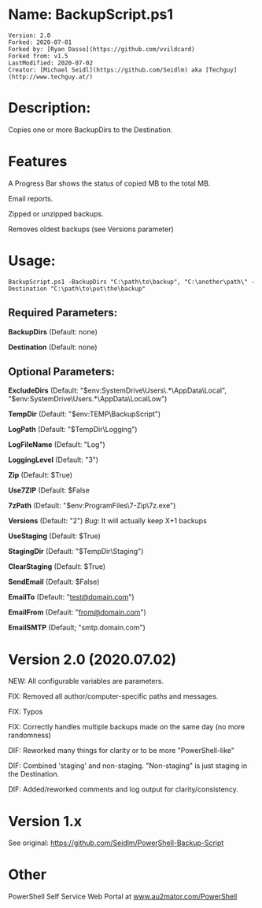# Name: BackupScript.ps1
    Version: 2.0
    Forked: 2020-07-01
    Forked by: [Ryan Dasso](https://github.com/vvildcard)
    Forked from: v1.5
    LastModified: 2020-07-02
    Creator: [Michael Seidl](https://github.com/Seidlm) aka [Techguy](http://www.techguy.at/)

# Description: 
Copies one or more BackupDirs to the Destination.

# Features
A Progress Bar shows the status of copied MB to the total MB.

Email reports. 

Zipped or unzipped backups. 

Removes oldest backups (see Versions parameter)

# Usage:
    BackupScript.ps1 -BackupDirs "C:\path\to\backup", "C:\another\path\" -Destination "C:\path\to\put\the\backup"
## Required Parameters: 
**BackupDirs** (Default: none)

**Destination** (Default: none)

## Optional Parameters: 
**ExcludeDirs** (Default: "$env:SystemDrive\Users\.*\AppData\Local", "$env:SystemDrive\Users\.*\AppData\LocalLow")

**TempDir** (Default: "$env:TEMP\BackupScript")

**LogPath** (Default: "$TempDir\Logging")

**LogFileName** (Default: "Log")

**LoggingLevel** (Default: "3")

**Zip** (Default: $True)

**Use7ZIP** (Default: $False

**7zPath** (Default: "$env:ProgramFiles\7-Zip\7z.exe")

**Versions** (Default: "2") *Bug*: It will actually keep X+1 backups

**UseStaging** (Default: $True)

**StagingDir** (Default: "$TempDir\Staging")

**ClearStaging** (Default: $True)

**SendEmail** (Default: $False)

**EmailTo** (Default: "test@domain.com")

**EmailFrom** (Default: "from@domain.com")

**EmailSMTP** (Default; "smtp.domain.com")

# Version 2.0 (2020.07.02)
NEW: All configurable variables are parameters. 

FIX: Removed all author/computer-specific paths and messages. 

FIX: Typos

FIX: Correctly handles multiple backups made on the same day (no more randomness)

DIF: Reworked many things for clarity or to be more "PowerShell-like"

DIF: Combined 'staging' and non-staging. "Non-staging" is just staging in the Destination. 

DIF: Added/reworked comments and log output for clarity/consistency. 

# Version 1.x
See original: https://github.com/Seidlm/PowerShell-Backup-Script

# Other
PowerShell Self Service Web Portal at www.au2mator.com/PowerShell
